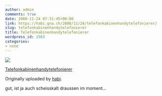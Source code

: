```yaml
---
author: admin
comments: true
date: 2008-11-24 07:31:45+00:00
link: https://habi.gna.ch/2008/11/24/telefonkabinenhandytelefonierer/
slug: telefonkabinenhandytelefonierer
title: Telefonkabinenhandytelefonierer
wordpress_id: 1563
categories:
- none
---
```



 [![](https://static.flickr.com/3157/3053992904_919025f59d_m.jpg)](https://www.flickr.com/photos/habi/3053992904/)
   

 
  [Telefonkabinenhandytelefonierer](https://www.flickr.com/photos/habi/3053992904/)
    

  Originally uploaded by [habi](https://www.flickr.com/people/habi/).
 



gut, ist ja auch scheisskalt draussen im moment...
  

